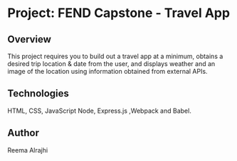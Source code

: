 # Project: FEND Capstone - Travel App

## Overview

This project requires you to build out a travel app at a minimum, obtains a desired trip location & date from the user, and displays weather and an image of the location using information obtained from external APIs.

## Technologies

HTML, CSS, JavaScript
Node, Express.js ,Webpack and Babel.

## Author

Reema Alrajhi
